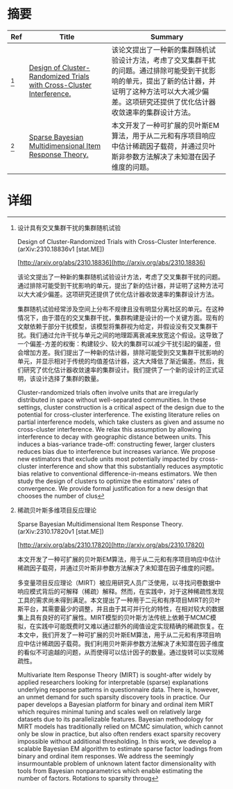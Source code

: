 # 摘要

| Ref | Title | Summary |
| --- | --- | --- |
| [^1] | [Design of Cluster-Randomized Trials with Cross-Cluster Interference.](http://arxiv.org/abs/2310.18836) | 该论文提出了一种新的集群随机试验设计方法，考虑了交叉集群干扰的问题。通过排除可能受到干扰影响的单元，提出了新的估计器，并证明了这种方法可以大大减少偏差。这项研究还提供了优化估计器收敛速率的集群设计方法。 |
| [^2] | [Sparse Bayesian Multidimensional Item Response Theory.](http://arxiv.org/abs/2310.17820) | 本文开发了一种可扩展的贝叶斯EM算法，用于从二元和有序项目响应中估计稀疏因子载荷，并通过贝叶斯非参数方法解决了未知潜在因子维度的问题。 |

# 详细

[^1]: 设计具有交叉集群干扰的集群随机试验

    Design of Cluster-Randomized Trials with Cross-Cluster Interference. (arXiv:2310.18836v1 [stat.ME])

    [http://arxiv.org/abs/2310.18836](http://arxiv.org/abs/2310.18836)

    该论文提出了一种新的集群随机试验设计方法，考虑了交叉集群干扰的问题。通过排除可能受到干扰影响的单元，提出了新的估计器，并证明了这种方法可以大大减少偏差。这项研究还提供了优化估计器收敛速率的集群设计方法。

    

    集群随机试验经常涉及空间上分布不规律且没有明显分离社区的单元。在这种情况下，由于潜在的交叉集群干扰，集群构建是设计的一个关键方面。现有的文献依赖于部分干扰模型，该模型将集群视为给定，并假设没有交叉集群干扰。我们通过允许干扰与单元之间的地理距离衰减来放宽这个假设。这导致了一个偏差-方差的权衡：构建较少、较大的集群可以减少干扰引起的偏差，但会增加方差。我们提出了一种新的估计器，排除可能受到交叉集群干扰影响的单元，并显示相对于传统的均值差估计器，这大大降低了渐近偏差。然后，我们研究了优化估计器收敛速率的集群设计。我们提供了一个新的设计的正式证明，该设计选择了集群的数量。

    Cluster-randomized trials often involve units that are irregularly distributed in space without well-separated communities. In these settings, cluster construction is a critical aspect of the design due to the potential for cross-cluster interference. The existing literature relies on partial interference models, which take clusters as given and assume no cross-cluster interference. We relax this assumption by allowing interference to decay with geographic distance between units. This induces a bias-variance trade-off: constructing fewer, larger clusters reduces bias due to interference but increases variance. We propose new estimators that exclude units most potentially impacted by cross-cluster interference and show that this substantially reduces asymptotic bias relative to conventional difference-in-means estimators. We then study the design of clusters to optimize the estimators' rates of convergence. We provide formal justification for a new design that chooses the number of clus
    
[^2]: 稀疏贝叶斯多维项目反应理论

    Sparse Bayesian Multidimensional Item Response Theory. (arXiv:2310.17820v1 [stat.ME])

    [http://arxiv.org/abs/2310.17820](http://arxiv.org/abs/2310.17820)

    本文开发了一种可扩展的贝叶斯EM算法，用于从二元和有序项目响应中估计稀疏因子载荷，并通过贝叶斯非参数方法解决了未知潜在因子维度的问题。

    

    多变量项目反应理论（MIRT）被应用研究人员广泛使用，以寻找问卷数据中响应模式背后的可解释（稀疏）解释。然而，在实践中，对于这种稀疏性发现工具的需求尚未得到满足。本文提出了一种用于二元和有序项目MIRT的贝叶斯平台，其需要最少的调整，并且由于其可并行化的特性，在相对较大的数据集上具有良好的可扩展性。MIRT模型的贝叶斯方法传统上依赖于MCMC模拟，在实践中可能既费时又难以通过额外的阈值设定实现精确的稀疏恢复。在本文中，我们开发了一种可扩展的贝叶斯EM算法，用于从二元和有序项目响应中估计稀疏因子载荷。我们利用贝叶斯非参数方法解决了未知潜在因子维度的看似不可逾越的问题，从而使得可以估计因子的数量。通过旋转可以实现稀疏性。

    Multivariate Item Response Theory (MIRT) is sought-after widely by applied researchers looking for interpretable (sparse) explanations underlying response patterns in questionnaire data. There is, however, an unmet demand for such sparsity discovery tools in practice. Our paper develops a Bayesian platform for binary and ordinal item MIRT which requires minimal tuning and scales well on relatively large datasets due to its parallelizable features. Bayesian methodology for MIRT models has traditionally relied on MCMC simulation, which cannot only be slow in practice, but also often renders exact sparsity recovery impossible without additional thresholding. In this work, we develop a scalable Bayesian EM algorithm to estimate sparse factor loadings from binary and ordinal item responses. We address the seemingly insurmountable problem of unknown latent factor dimensionality with tools from Bayesian nonparametrics which enable estimating the number of factors. Rotations to sparsity throug
    

